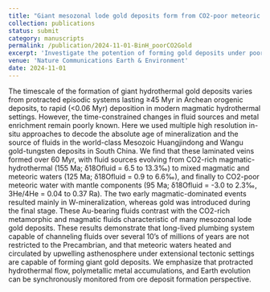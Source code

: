 ```yaml
---
title: "Giant mesozonal lode gold deposits form from CO2-poor meteoric water in long-lived fault systems"
collection: publications
status: submit
category: manuscripts
permalink: /publication/2024-11-01-BinH_poorCO2Gold
excerpt: 'Investigate the potention of forming gold deposits under poor-CO2 environment.'
venue: 'Nature Communications Earth & Environment'
date: 2024-11-01
---
```


The timescale of the formation of giant hydrothermal gold deposits varies from protracted episodic systems lasting ≥45 Myr in Archean orogenic deposits, to rapid (<0.06 Myr) deposition in modern magmatic hydrothermal settings. However, the time-constrained changes in fluid sources and metal enrichment remain poorly known. Here we used multiple high resolution in-situ approaches to decode the absolute age of mineralization and the source of fluids in the world-class Mesozoic Huangjindong and Wangu gold-tungsten deposits in South China. We find that these laminated veins formed over 60 Myr, with fluid sources evolving from CO2-rich magmatic-hydrothermal (155 Ma; δ18Ofluid = 6.5 to 13.3‰) to mixed magmatic and meteoric waters (125 Ma; δ18Ofluid = 0.9 to 6.6‰), and finally to CO2-poor meteoric water with mantle components (95 Ma; δ18Ofluid = -3.0 to 2.3‰, 3He/4He = 0.04 to 0.37 Ra). The two early magmatic-dominated events resulted mainly in W-mineralization, whereas gold was introduced during the final stage. These Au-bearing fluids contrast with the CO2-rich metamorphic and magmatic fluids characteristic of many mesozonal lode gold deposits. These results demonstrate that long-lived plumbing system capable of channeling fluids over several 10’s of millions of years are not restricted to the Precambrian, and that meteoric waters heated and circulated by upwelling asthenosphere under extensional tectonic settings are capable of forming giant gold deposits. We emphasize that protracted hydrothermal flow, polymetallic metal accumulations, and Earth evolution can be synchronously monitored from ore deposit formation perspective.
